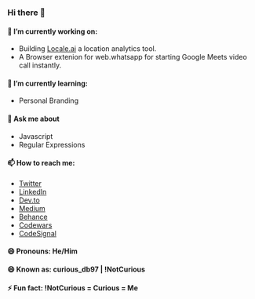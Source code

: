 ### Hi there 👋

#### 🔭 I’m currently working on:
- Building [Locale.ai](https://www.locale.ai/) a location analytics tool.
- A Browser extenion for web.whatsapp for starting Google Meets video call instantly.

#### 🌱 I’m currently learning:
- Personal Branding

#### 💬 Ask me about
- Javascript
- Regular Expressions

#### 📫 How to reach me:
- [Twitter](https://twitter.com/DivyanshBatham)
- [LinkedIn](https://www.linkedin.com/in/divyanshbatham/)
- [Dev.to](https://dev.to/divyanshbatham)
- [Medium](https://medium.com/@DivyanshBatham)
- [Behance](https://www.behance.net/divyanshbatham)
- [Codewars](https://www.codewars.com/users/curious_db97)
- [CodeSignal](https://app.codesignal.com/profile/curious_db97)

#### 😄 Pronouns: He/Him

#### 😄 Known as: curious_db97 | !NotCurious

#### ⚡ Fun fact: !NotCurious = Curious = Me
